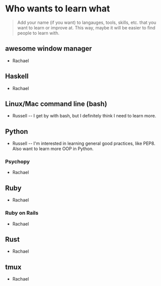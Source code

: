 # Who wants to learn what

>Add your name (if you want) to langauges, tools, skills, etc. that you want to learn or improve at. This way, maybe it will be easier to find people to learn with.

## awesome window manager

* Rachael

## Haskell

* Rachael

## Linux/Mac command line (bash)

* Russell -- I get by with bash, but I definitely think I need to learn more.

## Python

* Russell -- I'm interested in learning general good practices, like PEP8. Also want to learn more OOP in Python.

### Psychopy

* Rachael

## Ruby 

* Rachael

### Ruby on Rails

* Rachael

## Rust

* Rachael

## tmux

* Rachael
